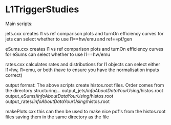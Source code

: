 # L1TriggerStudies

Main scripts:

jets.cxx
creates l1 vs ref comparison plots and turnOn efficiency curves for jets
can select whether to use l1==hw/emu and ref==pf/gen

eSums.cxx
creates l1 vs ref comparison plots and turnOn efficiency curves for eSums
can select whether to use l1==hw/emu

rates.cxx
calculates rates and distributions for l1 objects
can select either l1=hw, l1=emu, or both
(have to ensure you have the normalisation inputs correct)

output format:
The above scripts create histos.root files. Order comes from the directory structuring...
output_jets/*infoAboutDataYourUsing*/histos.root
output_eSums/*infoAboutDataYourUsing*/histos.root
output_rates/*infoAboutDataYourUsing*/histos.root

makePlots.cxx
this can then be used to make nice pdf's from the histos.root files
saving them in the same directory as the file